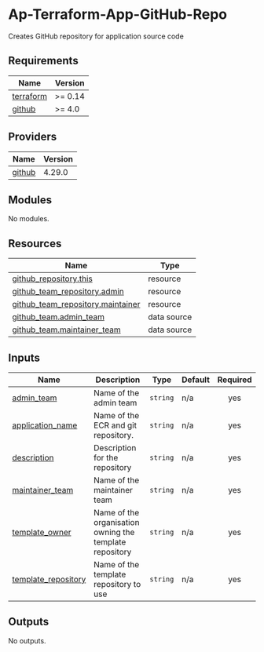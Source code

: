 # Ap-Terraform-App-GitHub-Repo

Creates GitHub repository for application source code

<!-- BEGIN_TF_DOCS -->
## Requirements

| Name | Version |
|------|---------|
| <a name="requirement_terraform"></a> [terraform](#requirement\_terraform) | >= 0.14 |
| <a name="requirement_github"></a> [github](#requirement\_github) | >= 4.0 |

## Providers

| Name | Version |
|------|---------|
| <a name="provider_github"></a> [github](#provider\_github) | 4.29.0 |

## Modules

No modules.

## Resources

| Name | Type |
|------|------|
| [github_repository.this](https://registry.terraform.io/providers/integrations/github/latest/docs/resources/repository) | resource |
| [github_team_repository.admin](https://registry.terraform.io/providers/integrations/github/latest/docs/resources/team_repository) | resource |
| [github_team_repository.maintainer](https://registry.terraform.io/providers/integrations/github/latest/docs/resources/team_repository) | resource |
| [github_team.admin_team](https://registry.terraform.io/providers/integrations/github/latest/docs/data-sources/team) | data source |
| [github_team.maintainer_team](https://registry.terraform.io/providers/integrations/github/latest/docs/data-sources/team) | data source |

## Inputs

| Name | Description | Type | Default | Required |
|------|-------------|------|---------|:--------:|
| <a name="input_admin_team"></a> [admin\_team](#input\_admin\_team) | Name of the admin team | `string` | n/a | yes |
| <a name="input_application_name"></a> [application\_name](#input\_application\_name) | Name of the ECR and git repository. | `string` | n/a | yes |
| <a name="input_description"></a> [description](#input\_description) | Description for the repository | `string` | n/a | yes |
| <a name="input_maintainer_team"></a> [maintainer\_team](#input\_maintainer\_team) | Name of the maintainer team | `string` | n/a | yes |
| <a name="input_template_owner"></a> [template\_owner](#input\_template\_owner) | Name of the organisation owning the template repository | `string` | n/a | yes |
| <a name="input_template_repository"></a> [template\_repository](#input\_template\_repository) | Name of the template repository to use | `string` | n/a | yes |

## Outputs

No outputs.
<!-- END_TF_DOCS -->